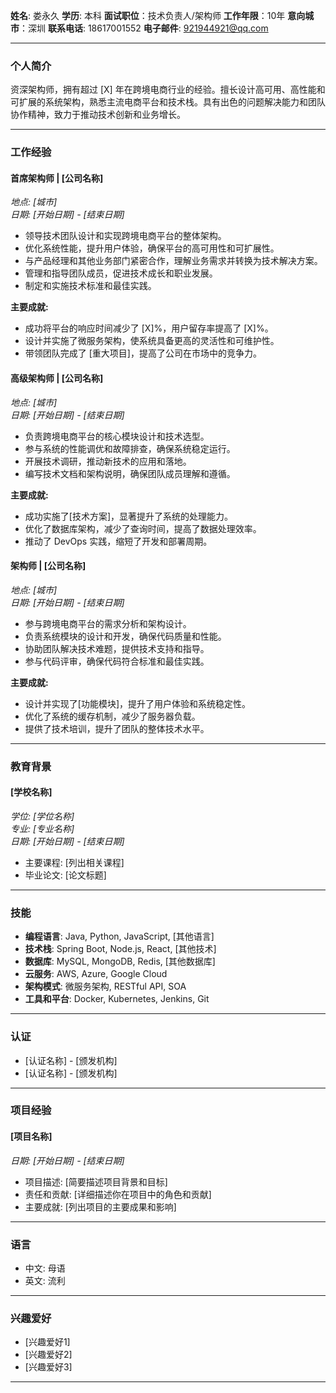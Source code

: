 
**姓名**: 娄永久 
**学历**: 本科
**面试职位**：技术负责人/架构师
**工作年限**：10年
**意向城市**：深圳
**联系电话**: 18617001552
**电子邮件**: 921944921@qq.com 

---

### **个人简介**

资深架构师，拥有超过 [X] 年在跨境电商行业的经验。擅长设计高可用、高性能和可扩展的系统架构，熟悉主流电商平台和技术栈。具有出色的问题解决能力和团队协作精神，致力于推动技术创新和业务增长。

---

### **工作经验**

#### **首席架构师 | [公司名称]**
*地点: [城市]*  
*日期: [开始日期] - [结束日期]*

- 领导技术团队设计和实现跨境电商平台的整体架构。
- 优化系统性能，提升用户体验，确保平台的高可用性和可扩展性。
- 与产品经理和其他业务部门紧密合作，理解业务需求并转换为技术解决方案。
- 管理和指导团队成员，促进技术成长和职业发展。
- 制定和实施技术标准和最佳实践。

**主要成就:**
- 成功将平台的响应时间减少了 [X]%，用户留存率提高了 [X]%。
- 设计并实施了微服务架构，使系统具备更高的灵活性和可维护性。
- 带领团队完成了 [重大项目]，提高了公司在市场中的竞争力。

#### **高级架构师 | [公司名称]**
*地点: [城市]*  
*日期: [开始日期] - [结束日期]*

- 负责跨境电商平台的核心模块设计和技术选型。
- 参与系统的性能调优和故障排查，确保系统稳定运行。
- 开展技术调研，推动新技术的应用和落地。
- 编写技术文档和架构说明，确保团队成员理解和遵循。

**主要成就:**
- 成功实施了[技术方案]，显著提升了系统的处理能力。
- 优化了数据库架构，减少了查询时间，提高了数据处理效率。
- 推动了 DevOps 实践，缩短了开发和部署周期。

#### **架构师 | [公司名称]**
*地点: [城市]*  
*日期: [开始日期] - [结束日期]*

- 参与跨境电商平台的需求分析和架构设计。
- 负责系统模块的设计和开发，确保代码质量和性能。
- 协助团队解决技术难题，提供技术支持和指导。
- 参与代码评审，确保代码符合标准和最佳实践。

**主要成就:**
- 设计并实现了[功能模块]，提升了用户体验和系统稳定性。
- 优化了系统的缓存机制，减少了服务器负载。
- 提供了技术培训，提升了团队的整体技术水平。

---

### **教育背景**

#### **[学校名称]**
*学位: [学位名称]*  
*专业: [专业名称]*  
*日期: [开始日期] - [结束日期]*

- 主要课程: [列出相关课程]
- 毕业论文: [论文标题]

---

### **技能**

- **编程语言**: Java, Python, JavaScript, [其他语言]
- **技术栈**: Spring Boot, Node.js, React, [其他技术]
- **数据库**: MySQL, MongoDB, Redis, [其他数据库]
- **云服务**: AWS, Azure, Google Cloud
- **架构模式**: 微服务架构, RESTful API, SOA
- **工具和平台**: Docker, Kubernetes, Jenkins, Git

---

### **认证**

- [认证名称] - [颁发机构]
- [认证名称] - [颁发机构]

---

### **项目经验**

#### **[项目名称]**
*日期: [开始日期] - [结束日期]*

- 项目描述: [简要描述项目背景和目标]
- 责任和贡献: [详细描述你在项目中的角色和贡献]
- 主要成就: [列出项目的主要成果和影响]

---

### **语言**

- 中文: 母语
- 英文: 流利

---

### **兴趣爱好**

- [兴趣爱好1]
- [兴趣爱好2]
- [兴趣爱好3]

---
